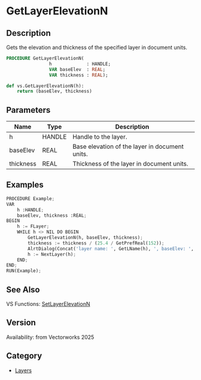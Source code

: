 # GetLayerElevationN

## Description
Gets the elevation and thickness of the specified layer in document units.

```pascal
PROCEDURE GetLayerElevationN(
				h             : HANDLE;
				VAR baseElev  : REAL;
				VAR thickness : REAL);
```

```python
def vs.GetLayerElevationN(h):
    return (baseElev, thickness)
```

## Parameters
|Name|Type|Description|
|---|---|---|
|h|HANDLE|Handle to the layer.|
|baseElev|REAL|Base elevation of the layer in document units.|
|thickness|REAL|Thickness of the layer in document units.|

## Examples
```python
PROCEDURE Example;
VAR
	h :HANDLE; 
	baseElev, thickness :REAL;
BEGIN
	h := FLayer;
	WHILE h <> NIL DO BEGIN
		GetLayerElevationN(h, baseElev, thickness);
		thickness := thickness / (25.4 / GetPrefReal(152));
		AlrtDialog(Concat('layer name: ', GetLName(h), ', baseElev: ', baseElev, ', thickness: ', thickness));
		h := NextLayer(h);
	END;
END;
RUN(Example);
```

## See Also
VS Functions:
[SetLayerElevationN](SetLayerElevationN.md)

## Version
Availability: from Vectorworks 2025

## Category
* [Layers](../Categories/Layers.md)
